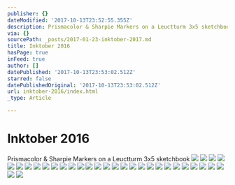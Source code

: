 ```yaml
---
publisher: {}
dateModified: '2017-10-13T23:52:55.355Z'
description: Prismacolor & Sharpie Markers on a Leuctturm 3x5 sketchbook
via: {}
sourcePath: _posts/2017-01-23-inktober-2017.md
title: Inktober 2016
hasPage: true
inFeed: true
author: []
datePublished: '2017-10-13T23:53:02.512Z'
starred: false
datePublishedOriginal: '2017-10-13T23:53:02.512Z'
url: inktober-2016/index.html
_type: Article

---
```

# Inktober 2016

Prismacolor & Sharpie Markers on a Leuctturm 3x5 sketchbook
![](https://the-grid-user-content.s3-us-west-2.amazonaws.com/cdb1d2e1-edc1-4ec5-bf7c-85d23e152143.jpg)
![](https://the-grid-user-content.s3-us-west-2.amazonaws.com/71555faa-a4f9-4ef5-aef6-bed568460829.jpg)
![](https://the-grid-user-content.s3-us-west-2.amazonaws.com/384e980f-4945-4c83-bc6d-37b7b300c464.jpg)
![](https://the-grid-user-content.s3-us-west-2.amazonaws.com/f72c3ed7-47c5-4a5c-b9e9-52d57aa5504d.jpg)
![](https://the-grid-user-content.s3-us-west-2.amazonaws.com/a620d352-a2d8-495f-84af-419a2b0f7934.jpg)
![](https://the-grid-user-content.s3-us-west-2.amazonaws.com/3d3e6aa1-067e-443d-8722-000a3b96bd41.jpg)
![](https://the-grid-user-content.s3-us-west-2.amazonaws.com/b7705e42-0b61-4636-a44e-6c25df8726d3.jpg)
![](https://the-grid-user-content.s3-us-west-2.amazonaws.com/dea2537a-c885-4fc0-a4ee-497bb45f9e64.jpg)
![](https://the-grid-user-content.s3-us-west-2.amazonaws.com/96c7c3fb-584e-4be4-a910-cb0b359928b5.jpg)
![](https://the-grid-user-content.s3-us-west-2.amazonaws.com/b673fe70-8512-4b2f-8f70-3285065954f0.jpg)
![](https://the-grid-user-content.s3-us-west-2.amazonaws.com/153b8621-2979-4750-9dca-29b7acf4f133.jpg)
![](https://the-grid-user-content.s3-us-west-2.amazonaws.com/a3e26c7e-8e42-415c-93b6-9f59a548b461.jpg)
![](https://the-grid-user-content.s3-us-west-2.amazonaws.com/cc5faf32-63af-4837-91b8-a6937d0c2980.jpg)
![](https://the-grid-user-content.s3-us-west-2.amazonaws.com/bf6291e8-089b-4135-a41c-8d861e977de7.jpg)
![](https://the-grid-user-content.s3-us-west-2.amazonaws.com/9e0e8fb8-37d3-46d0-9573-d5706d8585a7.jpg)
![](https://the-grid-user-content.s3-us-west-2.amazonaws.com/34b118a4-4ac2-4635-a8a2-99119ffa30b9.jpg)
![](https://the-grid-user-content.s3-us-west-2.amazonaws.com/5e77030c-66c9-4fdf-abaa-86546bd01ce1.jpg)
![](https://the-grid-user-content.s3-us-west-2.amazonaws.com/8f19eb25-5b5f-4b71-958a-c7dc8805ef33.jpg)
![](https://the-grid-user-content.s3-us-west-2.amazonaws.com/4abff241-5790-4b14-8125-663a7c613757.jpg)
![](https://the-grid-user-content.s3-us-west-2.amazonaws.com/dfb85866-26b9-46ad-b0fe-080d025713ec.jpg)
![](https://the-grid-user-content.s3-us-west-2.amazonaws.com/372e6f60-190f-43da-8139-306868c6ed82.jpg)
![](https://the-grid-user-content.s3-us-west-2.amazonaws.com/fea284bd-8548-48a4-8b9a-2a96b4be0682.jpg)
![](https://the-grid-user-content.s3-us-west-2.amazonaws.com/b64e8a33-2c07-4bd4-b73e-8c6e6eaf2b1e.jpg)
![](https://the-grid-user-content.s3-us-west-2.amazonaws.com/d4c5144b-8c41-48c7-9834-9418ecdf5052.jpg)
![](https://the-grid-user-content.s3-us-west-2.amazonaws.com/820b85cb-4bb9-4f27-84a7-979c0489ce02.jpg)
![](https://the-grid-user-content.s3-us-west-2.amazonaws.com/b7f7e744-df52-4fc4-b675-ff41ef453e9d.jpg)
![](https://the-grid-user-content.s3-us-west-2.amazonaws.com/0d282806-82bb-43f7-9ba7-5912914cd9a4.jpg)
![](https://the-grid-user-content.s3-us-west-2.amazonaws.com/555345c2-8e65-40be-a5a1-9d73af3c2f19.jpg)
![](https://the-grid-user-content.s3-us-west-2.amazonaws.com/be40ff09-436e-4b6a-b57b-bbb88282ca5b.jpg)
![](https://the-grid-user-content.s3-us-west-2.amazonaws.com/c68c12c9-22c4-48a6-8374-06ec2b353bbe.jpg)
![](https://the-grid-user-content.s3-us-west-2.amazonaws.com/6f88db7c-61c8-4dba-bb1c-32ec79f85475.jpg)